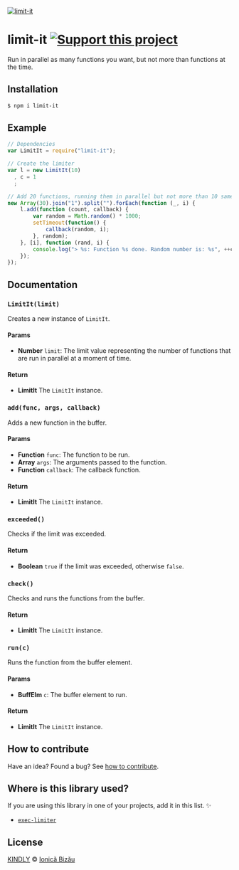[![limit-it](http://i.imgur.com/4UoX6DL.png)](#)

# limit-it [![Support this project][donate-now]][paypal-donations]

Run in parallel as many functions you want, but not more than <x> functions at the time.

## Installation

```sh
$ npm i limit-it
```

## Example

```js
// Dependencies
var LimitIt = require("limit-it");

// Create the limiter
var l = new LimitIt(10)
  , c = 1
  ;

// Add 20 functions, running them in parallel but not more than 10 same time
new Array(30).join("1").split("").forEach(function (_, i) {
    l.add(function (count, callback) {
        var random = Math.random() * 1000;
        setTimeout(function() {
            callback(random, i);
        }, random);
    }, [i], function (rand, i) {
        console.log("> %s: Function %s done. Random number is: %s", ++c, i, rand);
    });
});
```

## Documentation

### `LimitIt(limit)`
Creates a new instance of `LimitIt`.

#### Params
- **Number** `limit`: The limit value representing the number of functions that are run in parallel at a moment of time.

#### Return
- **LimitIt** The `LimitIt` instance.

### `add(func, args, callback)`
Adds a new function in the buffer.

#### Params
- **Function** `func`: The function to be run.
- **Array** `args`: The arguments passed to the function.
- **Function** `callback`: The callback function.

#### Return
- **LimitIt** The `LimitIt` instance.

### `exceeded()`
Checks if the limit was exceeded.

#### Return
- **Boolean** `true` if the limit was exceeded, otherwise `false`.

### `check()`
Checks and runs the functions from the buffer.

#### Return
- **LimitIt** The `LimitIt` instance.

### `run(c)`
Runs the function from the buffer element.

#### Params
- **BuffElm** `c`: The buffer element to run.

#### Return
- **LimitIt** The `LimitIt` instance.

## How to contribute
Have an idea? Found a bug? See [how to contribute][contributing].

## Where is this library used?
If you are using this library in one of your projects, add it in this list. :sparkles:

 - [`exec-limiter`](https://github.com/IonicaBizau/node-exec-limiter)

## License

[KINDLY][license] © [Ionică Bizău][website]

[license]: http://ionicabizau.github.io/kindly-license/?author=Ionic%C4%83%20Biz%C4%83u%20%3Cbizauionica@gmail.com%3E&year=2015

[website]: http://ionicabizau.net
[paypal-donations]: https://www.paypal.com/cgi-bin/webscr?cmd=_s-xclick&hosted_button_id=RVXDDLKKLQRJW
[donate-now]: http://i.imgur.com/6cMbHOC.png

[contributing]: /CONTRIBUTING.md
[docs]: /DOCUMENTATION.md